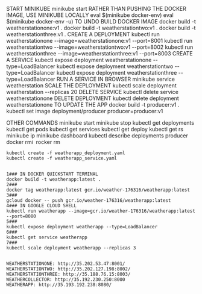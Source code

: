 START MINIKUBE
	minikube start
RATHER THAN PUSHING THE DOCKER IMAGE, USE MINIKUBE LOCALLY
	eval $(minikube docker-env)
	eval $(minikube docker-env -u) TO UNDO
BUILD DOCKER IMAGE
	docker build -t weatherstationone:v1 .
	docker build -t weatherstationtwo:v1 .
	docker build -t weatherstationthree:v1 .
CREATE A DEPLOYMENT
	kubectl run weatherstationone --image=weatherstationone:v1 --port=8001
	kubectl run weatherstationtwo --image=weatherstationtwo:v1 --port=8002
	kubectl run weatherstationthree --image=weatherstationthree:v1 --port=8003
CREATE A SERVICE
	kubectl expose deployment weatherstationone --type=LoadBalancer
	kubectl expose deployment weatherstationtwo --type=LoadBalancer
	kubectl expose deployment weatherstationthree --type=LoadBalancer
RUN A SERVICE IN BROWSER
	minikube service weatherstation	
SCALE THE DEPLOYMENT
	kubectl scale deployment weatherstation --replicas 20
DELETE SERVICE
	kubectl delete service weatherstationone
DELETE DEPLOYMENT
	kubectl delete deployment weatherstationone
TO UPDATE THE APP
	docker build -t producer:v1 .
	kubectl set image deployment/producer producer=producer:v1

OTHER COMMANDS
	minikube start
	minikube stop
	kubectl get deployments
	kubectl get pods
	kubectl get services
	kubectl get deploy
	kubectl get rs
	minikube ip
	minikube dashboard
	kubectl describe deployments producer
	docker rmi <IMAGE>
	rocker rm <CONTAINER>


	kubectl create -f weatherapp_deployment.yaml
	kubectl create -f weatherapp_service.yaml


	1### IN DOCKER QUICKSTART TERMINAL
	docker build -t weatherapp:latest .
	2###
	docker tag weatherapp:latest gcr.io/weather-176316/weatherapp:latest
	3###
	gcloud docker -- push gcr.io/weather-176316/weatherapp:latest
	4### IN GOOGLE CLOUD SHELL
	kubectl run weatherapp --image=gcr.io/weather-176316/weatherapp:latest --port=8080
	5###
	kubectl expose deployment weatherapp --type=LoadBalancer
	6###
	kubectl get service weatherapp
	7###
	kubectl scale deployment weatherapp --replicas 3
	

	WEATHERSTATIONONE: http://35.202.53.47:8001/
	WEATHERSTATIONTWO: http://35.202.127.198:8002/
	WEATHERSTATIONTHREE: http://35.188.76.15:8003/
	WEATHERCOLLECTOR: http://35.192.230.250:8000
	WEATHERAPP: http://35.193.192.238:8080/


